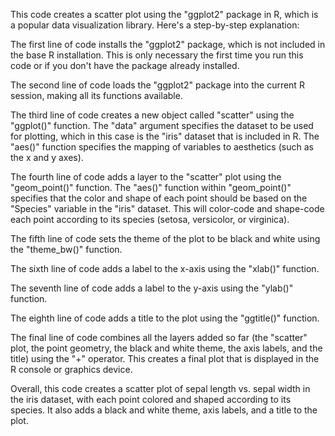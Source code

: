 This code creates a scatter plot using the "ggplot2" package in R, which is a popular data visualization library. Here's a step-by-step explanation:

The first line of code installs the "ggplot2" package, which is not included in the base R installation. This is only necessary the first time you run this code or if you don't have the package already installed.

The second line of code loads the "ggplot2" package into the current R session, making all its functions available.

The third line of code creates a new object called "scatter" using the "ggplot()" function. The "data" argument specifies the dataset to be used for plotting, which in this case is the "iris" dataset that is included in R. The "aes()" function specifies the mapping of variables to aesthetics (such as the x and y axes).

The fourth line of code adds a layer to the "scatter" plot using the "geom_point()" function. The "aes()" function within "geom_point()" specifies that the color and shape of each point should be based on the "Species" variable in the "iris" dataset. This will color-code and shape-code each point according to its species (setosa, versicolor, or virginica).

The fifth line of code sets the theme of the plot to be black and white using the "theme_bw()" function.

The sixth line of code adds a label to the x-axis using the "xlab()" function.

The seventh line of code adds a label to the y-axis using the "ylab()" function.

The eighth line of code adds a title to the plot using the "ggtitle()" function.

The final line of code combines all the layers added so far (the "scatter" plot, the point geometry, the black and white theme, the axis labels, and the title) using the "+" operator. This creates a final plot that is displayed in the R console or graphics device.

Overall, this code creates a scatter plot of sepal length vs. sepal width in the iris dataset, with each point colored and shaped according to its species. It also adds a black and white theme, axis labels, and a title to the plot.